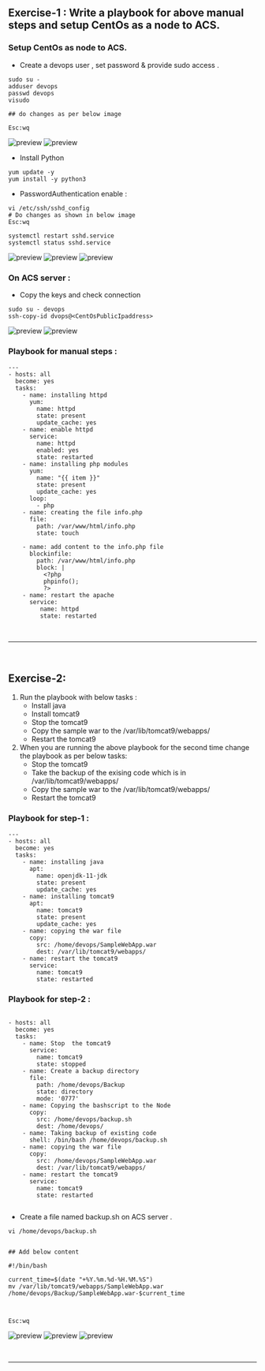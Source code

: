 ## Exercise-1 :  Write a playbook for above manual steps and setup CentOs as a node to ACS.
 
### Setup CentOs as node to ACS.

* Create a devops user , set password & provide sudo access .

```
sudo su - 
adduser devops
passwd devops
visudo 

## do changes as per below image 

Esc:wq 

```

![preview](../img/C9.png) 
![preview](../img/C8.png) 

* Install Python 

```
yum update -y
yum install -y python3
```

* PasswordAuthentication enable :
```
vi /etc/ssh/sshd_config 
# Do changes as shown in below image 
Esc:wq

systemctl restart sshd.service
systemctl status sshd.service

```
![preview](../img/C11.png) 
![preview](../img/C10.png) 
![preview](../img/C12.png) 


### On  ACS server :
* Copy the keys and check connection 
```
sudo su - devops 
ssh-copy-id dvops@<CentOsPublicIpaddress>
```

![preview](../img/C13.png)
![preview](../img/C14.png) 


### Playbook for manual steps :

```
---
- hosts: all
  become: yes
  tasks:
    - name: installing httpd
      yum:
        name: httpd
        state: present
        update_cache: yes
    - name: enable httpd
      service:
        name: httpd
        enabled: yes
        state: restarted
    - name: installing php modules
      yum:
        name: "{{ item }}"
        state: present  
        update_cache: yes
      loop:
        - php
    - name: creating the file info.php
      file:
        path: /var/www/html/info.php
        state: touch

    - name: add content to the info.php file
      blockinfile:
        path: /var/www/html/info.php
        block: |
          <?php
          phpinfo();
          ?>
    - name: restart the apache
      service:
         name: httpd
         state: restarted
```



<br/>

* * * 

<br/>




## Exercise-2: 

1. Run the playbook with below tasks :
   * Install java 
   * Install tomcat9
   * Stop the tomcat9
   * Copy the sample war to the /var/lib/tomcat9/webapps/
   * Restart the tomcat9
2. When you are running the above playbook for the second time change the playbook as per below tasks:
   * Stop the tomcat9
   * Take the backup of the exising code which is in /var/lib/tomcat9/webapps/
   * Copy the sample war to the /var/lib/tomcat9/webapps/
   * Restart the tomcat9

### Playbook for step-1 :

```
---
- hosts: all
  become: yes 
  tasks: 
    - name: installing java 
      apt:
        name: openjdk-11-jdk
        state: present
        update_cache: yes
    - name: installing tomcat9
      apt:
        name: tomcat9
        state: present 
        update_cache: yes
    - name: copying the war file
      copy:
        src: /home/devops/SampleWebApp.war
        dest: /var/lib/tomcat9/webapps/
    - name: restart the tomcat9
      service:
        name: tomcat9
        state: restarted
```


### Playbook for step-2 :

```

- hosts: all
  become: yes 
  tasks: 
    - name: Stop  the tomcat9
      service:
        name: tomcat9
        state: stopped 
    - name: Create a backup directory 
      file:
        path: /home/devops/Backup
        state: directory
        mode: '0777'
    - name: Copying the bashscript to the Node
      copy: 
        src: /home/devops/backup.sh
        dest: /home/devops/
    - name: Taking backup of existing code
      shell: /bin/bash /home/devops/backup.sh
    - name: copying the war file
      copy:
        src: /home/devops/SampleWebApp.war
        dest: /var/lib/tomcat9/webapps/
    - name: restart the tomcat9
      service:
        name: tomcat9
        state: restarted 


```

* Create a file named backup.sh on ACS server .

```
vi /home/devops/backup.sh


## Add below content 

#!/bin/bash

current_time=$(date "+%Y.%m.%d-%H.%M.%S")
mv /var/lib/tomcat9/webapps/SampleWebApp.war /home/devops/Backup/SampleWebApp.war-$current_time



Esc:wq

```

![preview](../img/C23.png)
![preview](../img/C22.png)
![preview](../img/C24.png)


<br/>

* * * 

<br/>
